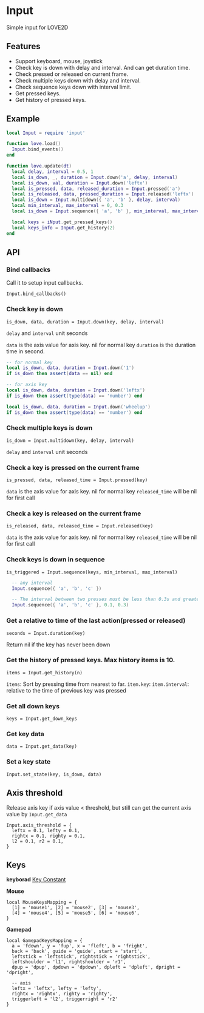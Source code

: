 Input
===========

Simple input for LOVE2D

## Features

* Support keyboard, mouse, joystick
* Check key is down with delay and interval. And can get duration time.
* Check pressed or released on current frame.
* Check multiple keys down with delay and interval.
* Check sequence keys down with interval limit.
* Get pressed keys.
* Get history of pressed keys.

## Example

```lua
local Input = require 'input'

function love.load()
  Input.bind_events()
end

function love.update(dt)
  local delay, interval = 0.5, 1
  local is_down, _, duration = Input.down('a', delay, interval)
  local is_down, val, duration = Input.down('leftx')
  local is_pressed, data, released_duration = Input.pressed('a')
  local is_released, data, pressed_duration = Input.released('leftx')
  local is_down = Input.multidown({ 'a', 'b' }, delay, interval)
  local min_interval, max_interval = 0, 0.3
  local is_down = Input.sequence({ 'a', 'b' }, min_interval, max_interval)

  local keys = iNput.get_pressed_keys()
  local keys_info = Input.get_history(2)
end
```

## API

### Bind callbacks

Call it to setup input callbacks.

`Input.bind_callbacks()`


### Check key is down

`is_down, data, duration = Input.down(key, delay, interval)`

`delay` and `interval` unit seconds

`data` is the axis value for axis key. nil for normal key
`duration` is the duration time in second.

```lua
-- for normal key
local is_down, data, duration = Input.down('1')
if is_down then assert(data == nil) end

-- for axis key
local is_down, data, duration = Input.down('leftx')
if is_down then assert(type(data) == 'number') end

local is_down, data, duration = Input.down('wheelup')
if is_down then assert(type(data) == 'number') end
```


### Check multiple keys is down

`is_down = Input.multidown(key, delay, interval)`

`delay` and `interval` unit seconds


### Check a key is pressed on the current frame

`is_pressed, data, released_time = Input.pressed(key)`

`data` is the axis value for axis key. nil for normal key
`released_time` will be nil for first call


### Check a key is released on the current frame

`is_released, data, released_time = Input.released(key)`

`data` is the axis value for axis key. nil for normal key
`released_time` will be nil for first call


### Check keys is down in sequence

`is_triggered = Input.sequence(keys, min_interval, max_interval)`


```lua
  -- any interval
  Input.sequence({ 'a', 'b', 'c' })

  -- The interval between two presses must be less than 0.3s and greater than 0.1s
  Input.sequence({ 'a', 'b', 'c' }, 0.1, 0.3)
```


### Get a relative to time of the last action(pressed or released)

`seconds = Input.duration(key)`

Return nil if the key has never been down


### Get the history of pressed keys. Max history items is 10.

`items = Input.get_history(n)`

`items`: Sort by pressing time from nearest to far.
`item.key`:
`item.interval`: relative to the time of previous key was pressed


### Get all down keys

`keys = Input.get_down_keys`


### Get key data


`data = Input.get_data(key)`


### Set a key state

`Input.set_state(key, is_down, data)`


## Axis threshold

Release axis key if axis value < threshold, but still can get the current axis value by `Input.get_data`

```
Input.axis_threshold = {
  leftx = 0.1, lefty = 0.1,
  rightx = 0.1, righty = 0.1,
  l2 = 0.1, r2 = 0.1,
}
```

## Keys

**keyborad** [Key Constant](https://love2d.org/wiki/KeyConstant)

**Mouse**
```
local MouseKeysMapping = {
  [1] = 'mouse1', [2] = 'mouse2', [3] = 'mouse3',
  [4] = 'mouse4', [5] = 'mouse5', [6] = 'mouse6',
}
```

**Gamepad**

```
local GamepadKeysMapping = {
  a = 'fdown', y = 'fup', x = 'fleft', b = 'fright',
  back = 'back', guide = 'guide', start = 'start',
  leftstick = 'leftstick', rightstick = 'rightstick',
  leftshoulder = 'l1', rightshoulder = 'r1',
  dpup = 'dpup', dpdown = 'dpdown', dpleft = 'dpleft', dpright = 'dpright',

  -- axis
  leftx = 'leftx', lefty = 'lefty',
  rightx = 'rightx', righty = 'righty',
  triggerleft = 'l2', triggerright = 'r2'
}
```
